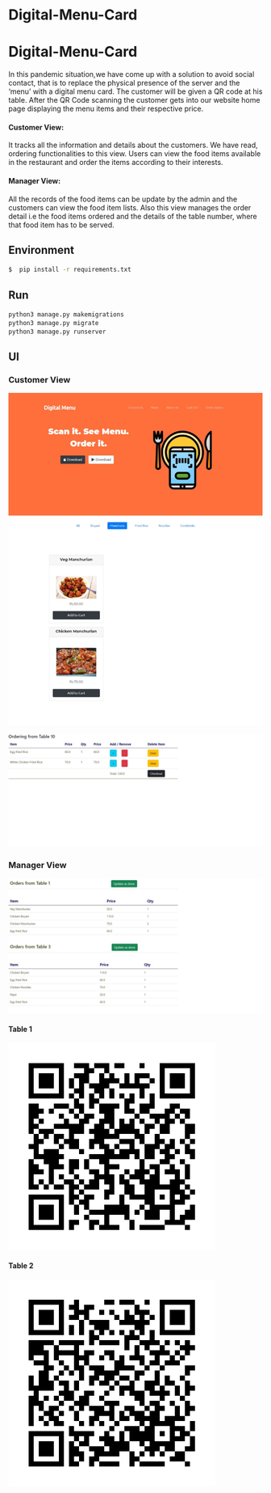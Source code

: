 # Digital-Menu-Card
# Digital-Menu-Card

In this pandemic situation,we have come up with a solution to avoid social contact, that is to replace the physical presence of the server and the ‘menu’ with a digital menu card. The customer will be given a QR code at his table. After the QR Code scanning the customer gets into our website home page displaying the menu items and their respective price.

#### Customer View:
It tracks all the information and details about the customers. We have read, ordering functionalities to this view. Users can view the food items available in the restaurant and order the items according to their interests.
#### Manager View:
All the records of the food items can be update by the admin and the customers can view the food item lists. Also this view manages the order detail i.e the food items ordered and the details of the table number, where that food item has to be served. 


## Environment

```sh
$  pip install -r requirements.txt
```


## Run


```python
python3 manage.py makemigrations
python3 manage.py migrate
python3 manage.py runserver
```


## UI

### Customer View

![home](homepage.jpeg)

![cart](cartdetails.jpeg)

### Manager View

![order](ordersdisplay.jpeg)

#### Table 1

![qr1](url_qrcode1.png)

#### Table 2

![qr2](url_qrcode2.png)
